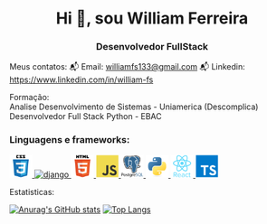 <h1 align="center">Hi 👋, sou William Ferreira</h1>
<h3 align="center">Desenvolvedor FullStack</h3>

Meus contatos:
  📬 Email: williamfs133@gmail.com 
  📬 Linkedin: https://www.linkedin.com/in/william-fs

Formação: <br/>
Analise Desenvolvimento de Sistemas - Uniamerica (Descomplica) <br/>
Desenvolvedor Full Stack Python - EBAC <br/>


<h3 align="left">Linguagens e frameworks:</h3>
<p align="left"> <a href="https://www.w3schools.com/css/" target="_blank" rel="noreferrer"> <img src="https://raw.githubusercontent.com/devicons/devicon/master/icons/css3/css3-original-wordmark.svg" alt="css3" width="40" height="40"/> </a> <a href="https://www.djangoproject.com/" target="_blank" rel="noreferrer"> <img src="https://cdn.worldvectorlogo.com/logos/django.svg" alt="django" width="40" height="40"/> </a> <a href="https://www.w3.org/html/" target="_blank" rel="noreferrer"> <img src="https://raw.githubusercontent.com/devicons/devicon/master/icons/html5/html5-original-wordmark.svg" alt="html5" width="40" height="40"/> </a> <a href="https://developer.mozilla.org/en-US/docs/Web/JavaScript" target="_blank" rel="noreferrer"> <img src="https://raw.githubusercontent.com/devicons/devicon/master/icons/javascript/javascript-original.svg" alt="javascript" width="40" height="40"/> </a> <a href="https://www.postgresql.org" target="_blank" rel="noreferrer"> <img src="https://raw.githubusercontent.com/devicons/devicon/master/icons/postgresql/postgresql-original-wordmark.svg" alt="postgresql" width="40" height="40"/> </a> <a href="https://www.python.org" target="_blank" rel="noreferrer"> <img src="https://raw.githubusercontent.com/devicons/devicon/master/icons/python/python-original.svg" alt="python" width="40" height="40"/> </a> <a href="https://reactjs.org/" target="_blank" rel="noreferrer"> <img src="https://raw.githubusercontent.com/devicons/devicon/master/icons/react/react-original-wordmark.svg" alt="react" width="40" height="40"/> </a> <a href="https://www.typescriptlang.org/" target="_blank" rel="noreferrer"> <img src="https://raw.githubusercontent.com/devicons/devicon/master/icons/typescript/typescript-original.svg" alt="typescript" width="40" height="40"/> </a> </p>
  Estatisticas:

  [![Anurag's GitHub stats](https://github-readme-stats.vercel.app/api?username=Wil-Fs&show_icons=true&theme=dark)](https://github.com/anuraghazra/github-readme-stats)
  [![Top Langs](https://github-readme-stats.vercel.app/api/top-langs/?username=Wil-Fs&layout=donut&theme=dark)](https://github.com/anuraghazra/github-readme-stats)
 


